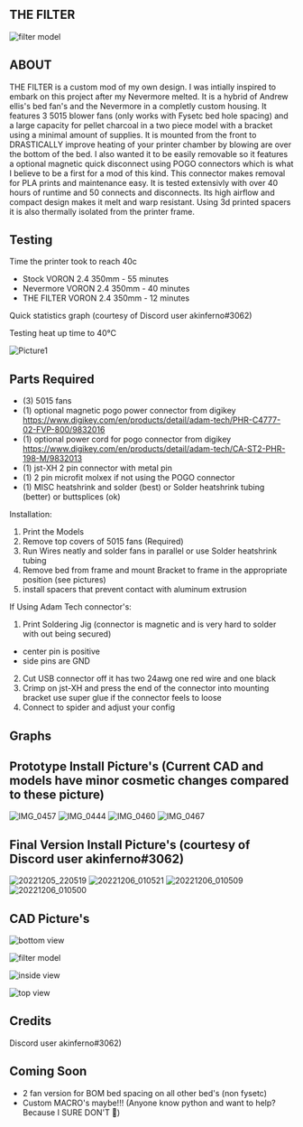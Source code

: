 <h2>THE FILTER</h2>

![filter model](https://user-images.githubusercontent.com/40711977/205870094-7e7c07b6-8fc4-48cc-be1a-14624c461d2c.PNG)
<h2>ABOUT</h2>

THE FILTER is a custom mod of my own design. I was intially inspired to embark on this project after my Nevermore melted. It is a hybrid of Andrew ellis's bed fan's and the Nevermore in a completly custom housing. It features 3 5015 blower fans (only works with Fysetc bed hole spacing) and a large capacity for pellet charcoal in a two piece model with a bracket using a minimal amount of supplies. It is mounted from the front to DRASTICALLY improve heating of your printer chamber by blowing are over the bottom of the bed. I also wanted it to be easily removable so it features a optional magnetic quick disconnect using POGO connectors which is what I believe to be a first for a mod of this kind. This connector makes removal for PLA prints and maintenance easy. It is tested extensivly with over 40 hours of runtime and 50 connects and disconnects. Its high airflow and compact design makes it melt and warp resistant. Using 3d printed spacers it is also thermally isolated from the printer frame. 



<h2>Testing</h2>

Time the printer took to reach 40c
* Stock VORON 2.4 350mm - 55 minutes
* Nevermore VORON 2.4 350mm - 40 minutes
* THE FILTER VORON 2.4 350mm - 12 minutes

Quick statistics graph (courtesy of Discord user akinferno#3062)

Testing heat up time to 40°C

![Picture1](https://user-images.githubusercontent.com/40711977/205894448-f6c7c0b5-e903-4b58-9d00-140ceef15d4b.png)


<h2>Parts Required</h2>

* (3) 5015 fans 
* (1) optional magnetic pogo power connector from digikey https://www.digikey.com/en/products/detail/adam-tech/PHR-C4777-02-FVP-800/9832016
* (1) optional power cord for pogo connector from digikey https://www.digikey.com/en/products/detail/adam-tech/CA-ST2-PHR-198-M/9832013 
* (1) jst-XH 2 pin connector with metal pin
* (1) 2 pin microfit molxex if not using the POGO connector
* (1) MISC heatshrink and solder (best) or Solder heatshrink tubing (better) or buttsplices (ok)

Installation:

1) Print the Models
2) Remove top covers of 5015 fans (Required)
3) Run Wires neatly and solder fans in parallel or use Solder heatshrink tubing
4) Remove bed from frame and mount Bracket to frame in the appropriate position (see pictures)
5) install spacers that prevent contact with aluminum extrusion

If Using Adam Tech connector's:
1) Print Soldering Jig (connector is magnetic and is very hard to solder with out being secured)
* center pin is positive 
* side pins are GND
2) Cut USB connector off it has two 24awg one red wire and one black 
3) Crimp on jst-XH and press the end of the connector into mounting bracket use super glue if the connector feels to loose
4) Connect to spider and adjust your config

<h2> Graphs</h2>


<h2> Prototype Install Picture's (Current CAD and models have minor cosmetic changes compared to these picture)</h2>

![IMG_0457](https://user-images.githubusercontent.com/40711977/205880160-19b53a0d-086c-4124-b755-1bd57a20bb04.JPG)
![IMG_0444](https://user-images.githubusercontent.com/40711977/205880165-3ba21d84-3fa3-4597-8a1a-d5fb0c207cd1.JPG)
![IMG_0460](https://user-images.githubusercontent.com/40711977/205880170-c08e3687-5b1d-4777-b2e4-76c74d392f3e.JPG)
![IMG_0467](https://user-images.githubusercontent.com/40711977/205882261-f7613fc7-078c-4e10-b99c-e62a4e7fb66f.JPG)


<h2> Final Version Install Picture's (courtesy of Discord user akinferno#3062)</h2>

![20221205_220519](https://user-images.githubusercontent.com/40711977/205881109-4aa58c7d-35be-4ae4-be15-2baa56751e13.jpg)
![20221206_010521](https://user-images.githubusercontent.com/40711977/205881644-587e96b5-8cd0-4ca9-aa05-1afefbcfe172.jpg)
![20221206_010509](https://user-images.githubusercontent.com/40711977/205881742-36108412-69ed-4d52-9f34-2b4bd104d77b.jpg)
![20221206_010500](https://user-images.githubusercontent.com/40711977/205881845-884542e1-b4b2-4eb9-b5bb-b9ea2c7275e4.jpg)

<h2> CAD Picture's</h2>

![bottom view](https://user-images.githubusercontent.com/40711977/205851851-4863b4ee-53e6-448c-a159-26f771029f4b.PNG)

![filter model](https://user-images.githubusercontent.com/40711977/205851854-b87cc02e-d695-470d-bf33-a2b171963b07.PNG)

![inside view](https://user-images.githubusercontent.com/40711977/205851856-7284b339-7efa-431a-9686-6a903136f9c5.PNG)

![top view](https://user-images.githubusercontent.com/40711977/205851858-27d315b3-28c8-4e19-901a-dce9d5ad0bdd.PNG)

<h2>Credits</h2>
Discord user akinferno#3062)

<h2>Coming Soon</h2>

* 2 fan version for BOM bed spacing on all other bed's (non fysetc)
* Custom MACRO's maybe!!! (Anyone know python and want to help? Because I SURE DON'T 👿)


